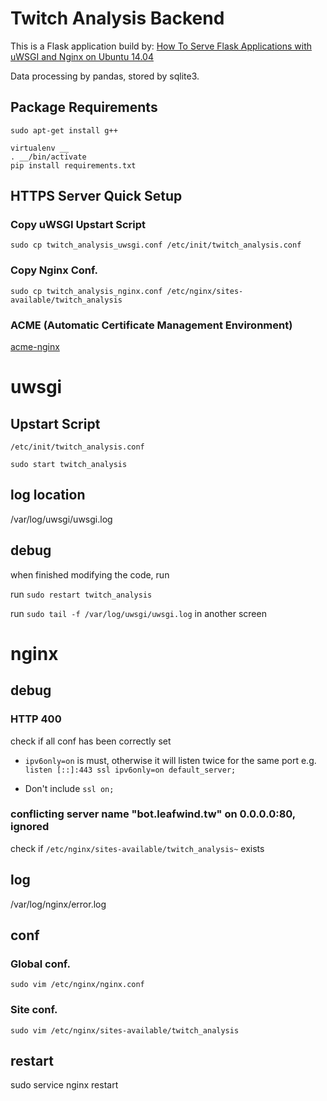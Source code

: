 # Twitch Analysis Backend

This is a Flask application build by: [How To Serve Flask Applications with uWSGI and Nginx on Ubuntu 14.04](https://www.digitalocean.com/community/tutorials/how-to-serve-flask-applications-with-uwsgi-and-nginx-on-ubuntu-14-04)

Data processing by pandas, stored by sqlite3.

## Package Requirements

`sudo apt-get install g++`

```
virtualenv __
. __/bin/activate
pip install requirements.txt
```

## HTTPS Server Quick Setup

### Copy uWSGI Upstart Script

`sudo cp twitch_analysis_uwsgi.conf /etc/init/twitch_analysis.conf`

### Copy Nginx Conf.

`sudo cp twitch_analysis_nginx.conf /etc/nginx/sites-available/twitch_analysis`

### ACME (Automatic Certificate Management Environment)

[acme-nginx](https://github.com/kshcherban/acme-nginx)

# uwsgi

## Upstart Script

`/etc/init/twitch_analysis.conf`

`sudo start twitch_analysis`

## log location

/var/log/uwsgi/uwsgi.log

## debug

when finished modifying the code, run

run `sudo restart twitch_analysis`

run `sudo tail -f /var/log/uwsgi/uwsgi.log` in another screen

# nginx

## debug

### HTTP 400

check if all conf has been correctly set
* `ipv6only=on` is must, otherwise it will listen twice for the same port
e.g. `listen [::]:443 ssl ipv6only=on default_server;`

* Don't include `ssl on;`

### conflicting server name "bot.leafwind.tw" on 0.0.0.0:80, ignored
check if `/etc/nginx/sites-available/twitch_analysis~` exists

## log

/var/log/nginx/error.log

## conf

### Global conf.

`sudo vim /etc/nginx/nginx.conf`

### Site conf.

`sudo vim /etc/nginx/sites-available/twitch_analysis`

## restart

sudo service nginx restart

